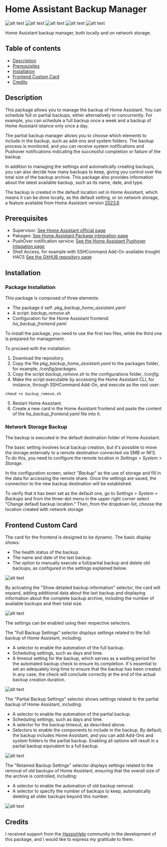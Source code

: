 # Home Assistant Backup Manager

![alt text](https://badgen.net/badge/release/v.1.0/green?) ![alt text](https://badgen.net/badge/platform/HomeAssistant/blue?) ![alt text](https://badgen.net/badge/required/Supervisor/red?) ![alt text](https://badgen.net/badge/code/yaml/pink?) ![alt text](https://badgen.net/badge/license/GPL-3.0/orange?)

Home Assistant backup manager, both locally and on network storage.

## Table of contents
* [Description](#description)
* [Prerequisites](#prerequisites)
* [Installation](#installation)
* [Frontend Custom Card](#frontend-custom-card)
* [Credits](#credits)

## Description

This package allows you to manage the backup of Home Assistant. You can schedule full or partial backups, either alternatively or concurrently. For example, you can schedule a full backup once a week and a backup of Home Assistant istance only once a day.

The partial backup manager allows you to choose which elements to include in the backup, such as add-ons and system folders. The backup process is monitored, and you can receive system notifications and Pushover notifications indicating the successful completion or failure of the backup.

In addition to managing the settings and automatically creating backups, you can also decide how many backups to keep, giving you control over the total size of the backup archive. This package also provides information about the latest available backup, such as its name, date, and type.

The backup is created in the default location set in Home Assistant, which means it can be done locally, as the default setting, or on network storage, a feature available from Home Assistant version [2023.6](https://www.home-assistant.io/blog/2023/06/07/release-20236/#connect-and-use-your-existing-network-storage)

## Prerequisites

* Supervisor: [See Home Assistant official page](https://www.home-assistant.io/integrations/hassio/)
* Pakages: [See Home Assistant Package integration page](https://www.home-assistant.io/docs/configuration/packages/)
* PushOver notification service: [See the Home Assistant Pushover intagation page](https://www.home-assistant.io/integrations/pushover/)
* Shell Access, for example with SSHCommand Add-On available trought HACS [See the GitHUB repository page](https://github.com/AlexxIT/SSHCommand)

## Installation
### Package Installation
This package is composed of three elements:

* The package it self: _pkg_backup_home_assistant.yaml_
* A script: _backup_remove.sh_
* Configuration for the Home Assistant frontend: _ha_backup_frontend.yaml_

To install the package, you need to use the first two files, while the third one is prepared for management.

To proceed with the installation:
1. Download the repository.
2. Copy the file _pkg_backup_home_assistant.yaml_ to the packages folder, for example, _/config/packages_.
3. Copy the script _backup_remove.sh_ to the configurations folder, _/config_.
4. Make the script executable by accessing the Home Assistant CLI, for instance, through SSHCommand Add-On, and execute as the root user:
```
chmod +x backup_remove.sh
```
5. Restart Home Assistant.
6. Create a new card in the Home Assistant frontend and paste the content of the _ha_backup_frontend.yaml_ file into it.


### Network Storage Backup
The backup is executed in the default destination folder of Home Assistant.

The basic setting involves local backup creation, but it's possible to move the storage externally to a remote destination connected via SMB or NFS.
To do this, you need to configure the remote location in _Settings > System > Storage_.

In the configuration screen, select _"Backup"_ as the use of storage and fill in the data for accessing the remote share. Once the settings are saved, the connection to the new backup destination will be established.

To verify that it has been set as the default one, go to _Settings > System > Backups_ and from the three-dot menu in the upper right corner select "Change default backup location."
Then, from the dropdown list, choose the location created with network storage



## Frontend Custom Card
The card for the frontend is designed to be dynamic.
The basic display shows:

* The health status of the backup.
* The name and date of the last backup.
* The option to manually execute a full/partial backup and delete old backups, as configured in the settings explained below.

![alt text](https://github.com/paolo-hub/Home-Assistant-Backup-Manager/blob/main/images/Basic%20Frontend.jpg)

By activating the "Show detailed backup information" selector, the card will expand, adding additional data about the last backup and displaying information about the complete backup archive, including the number of available backups and their total size.

![alt text](https://github.com/paolo-hub/Home-Assistant-Backup-Manager/blob/main/images/Detailed%20Frontend.jpg)

The settings can be enabled using their respective selectors.

The "Full Backup Settings" selector displays settings related to the full backup of Home Assistant, including:

* A selector to enable the automation of the full backup.
* Scheduling settings, such as days and time.
* A timeout setting for the backup, which serves as a waiting period for the automated backup check to ensure its completion. It's essential to set an adequately long time to ensure that the backup has been created. In any case, the check will conclude correctly at the end of the actual backup creation duration.

![alt text](https://github.com/paolo-hub/Home-Assistant-Backup-Manager/blob/main/images/Full%20Backup%20Settings.jpg)

The "Partial Backup Settings" selector shows settings related to the partial backup of Home Assistant, including:

* A selector to enable the automation of the partial backup.
* Scheduling settings, such as days and time.
* A selector for the backup timeout, as described above.
* Selectors to enable the components to include in the backup. By default, the backup includes Home Assistant, and you can add Add-Ons and system folders to the partial backup. Enabling all options will result in a partial backup equivalent to a full backup.

![alt text](https://github.com/paolo-hub/Home-Assistant-Backup-Manager/blob/main/images/Partial%20Backup%20Settings.jpg)

The "Retained Backup Settings" selector displays settings related to the removal of old backups of Home Assistant, ensuring that the overall size of the archive is controlled, including:

* A selector to enable the automation of old backup removal.
* A selector to specify the number of backups to keep, automatically deleting all older backups beyond this number.

![alt text](https://github.com/paolo-hub/Home-Assistant-Backup-Manager/blob/main/images/Retained%20Backup%20Settings.jpg)

## Credits

I received support from the [HassioHelp](https://t.me/HassioHelp) community in the development of this package, and I would like to express my gratitude to them.
